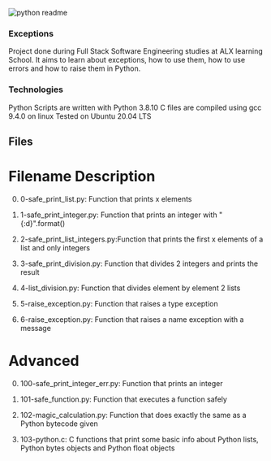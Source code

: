 ![python readme](https://user-images.githubusercontent.com/111011053/208523993-26fbfcec-fd37-4179-9456-d0efd9d53de7.png)



### Exceptions ###

Project done during Full Stack Software Engineering studies at ALX learning School. 
It aims to learn about exceptions, how to use them, how to use errors and how to raise them in Python.

### Technologies
Python Scripts are written with Python 3.8.10
C files are compiled using gcc 9.4.0 on linux
Tested on Ubuntu 20.04 LTS

## Files

# Filename	                Description

0. 0-safe_print_list.py: 	Function that prints x elements

1. 1-safe_print_integer.py: 	Function that prints an integer with "{:d}".format()

2. 2-safe_print_list_integers.py:Function that prints the first x elements of a list and only integers

3. 3-safe_print_division.py:	Function that divides 2 integers and prints the result

4. 4-list_division.py:     	Function that divides element by element 2 lists

5. 5-raise_exception.py:           Function that raises a type exception

6. 6-raise_exception.py:   	Function that raises a name exception with a message

# Advanced 

0. 100-safe_print_integer_err.py:	Function that prints an integer

1. 101-safe_function.py:    	Function that executes a function safely

2. 102-magic_calculation.py:	Function that does exactly the same as a Python bytecode given

3. 103-python.c:            	C functions that print some basic info about Python lists, Python bytes objects and Python float objects
